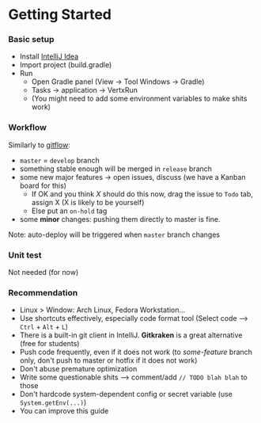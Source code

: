 # Getting Started

### Basic setup

* Install [IntelliJ Idea](https://www.jetbrains.com/idea/)
* Import project (build.gradle)
* Run
  * Open Gradle panel (View -> Tool Windows -> Gradle)
  * Tasks -> application -> VertxRun
  * (You might need to add some environment variables to make shits work)

### Workflow
Similarly to [gitflow](https://www.atlassian.com/git/tutorials/comparing-workflows/gitflow-workflow):
* `master` = `develop` branch
* something stable enough will be merged in `release` branch
* some new major features -> open issues, discuss (we have a Kanban board for this)
  * If OK and you think *X* should do this now, drag the issue to `Todo` tab, assign X (X is likely to be yourself)
  * Else put an `on-hold` tag
* some **minor** changes: pushing them directly to master is fine.

Note: auto-deploy will be triggered when `master` branch changes

### Unit test

Not needed (for now)

### Recommendation
* Linux > Window: Arch Linux, Fedora Workstation...
* Use shortcuts effectively, especially code format tool (Select code --> `Ctrl` + `Alt` + `L`)
* There is a built-in git client in IntelliJ. **Gitkraken** is a great alternative (free for students) 
* Push code frequently, even if it does not work (to _some-feature_ branch only, don't push to master or hotfix if it does not work)
* Don't abuse premature optimization
* Write some questionable shits --> comment/add `// TODO blah blah` to those
* Don't hardcode system-dependent config or secret variable (use `System.getEnv(...)`)
* You can improve this guide
